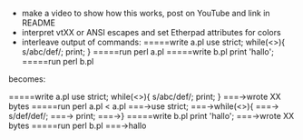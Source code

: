 - make a video to show how this works, post on YouTube and link in README
- interpret vtXX or ANSI escapes and set Etherpad attributes for colors
- interleave output of commands:
=====write a.pl
use strict;
while(<>){
  s/abc/def/;
  print;
}
=====run perl a.pl
=====write b.pl
print 'hallo';
=====run perl b.pl

becomes:

=====write a.pl
use strict;
while(<>){
  s/abc/def/;
  print;
}
===->wrote XX bytes
=====run perl a.pl < a.pl
===->use strict;
===->while(<>){
===->  s/def/def/;
===->  print;
===->}
=====write b.pl
print 'hallo';
===->wrote XX bytes
=====run perl b.pl
===->hallo
